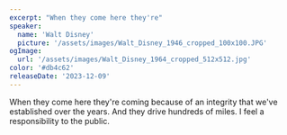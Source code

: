 ```yaml
---
excerpt: "When they come here they're"
speaker:
  name: 'Walt Disney'
  picture: '/assets/images/Walt_Disney_1946_cropped_100x100.JPG'
ogImage:
  url: '/assets/images/Walt_Disney_1964_cropped_512x512.jpg'
color: '#db4c62'
releaseDate: '2023-12-09'
---
```

When they come here they're coming because of an integrity that we've established over the years. And they drive hundreds of miles. I feel a responsibility to the public.
